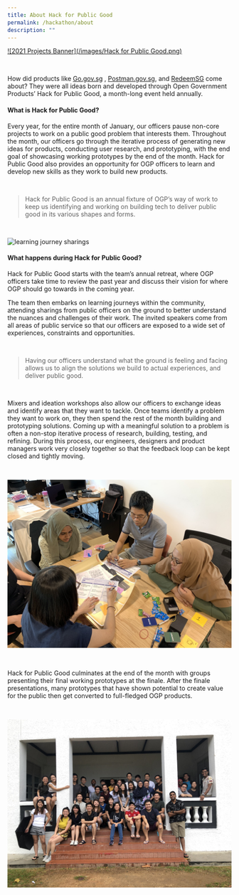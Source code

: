 ```yaml
---
title: About Hack for Public Good
permalink: /hackathon/about
description: ""
---
```

[![2021 Projects Banner](/images/Hack for Public Good.png)](/hackathon/2021)

<br/>

How did products like [Go.gov.sg](https://go.gov.sg) ,  [Postman.gov.sg](https://postman.gov.sg), and [RedeemSG](https://redeem.gov.sg) come about? They were all ideas born and developed through Open Government Products’ Hack for Public Good, a month-long event held annually. 

#### What is Hack for Public Good?

Every year,  for the entire month of January, our officers pause non-core projects to work on a public good problem that interests them. Throughout the month, our officers go through the iterative process of generating new ideas for products, conducting user research, and prototyping, with the end goal of showcasing working prototypes by the end of the month. Hack for Public Good also provides an opportunity for OGP officers to learn and develop new skills as they work to build new products.

<br/>

> Hack for Public Good is an annual fixture of OGP’s way of work to keep us identifying and working on building tech to deliver public good in its various shapes and forms. 

<br/>

![learning journey sharings](/images/hackathon_talks.jpg)


#### What happens during Hack for Public Good?

 Hack for Public Good starts with the team’s annual retreat, where OGP officers take time to review the past year and discuss their vision for where OGP should go towards in the coming year. 
 
 The team then embarks on learning journeys within the community, attending sharings from public officers on the ground to better understand the nuances and challenges of their work. The invited speakers come from all areas of public service so that our officers are exposed to a wide set of experiences, constraints and opportunities. 
 
<br/>
 
 > Having our officers understand what the ground is feeling and facing allows us to align the solutions we build to actual experiences, and deliver public good.

<br/>

Mixers and ideation workshops  also allow our officers to exchange ideas and identify areas that they want to tackle. Once teams identify a problem they want to work on, they then spend the rest of the month building and prototyping solutions. Coming up with a meaningful solution to a problem is often a non-stop iterative process of research, building, testing, and refining. During this process, our engineers, designers and product managers work very closely together so that the feedback loop can be kept closed and tightly moving. 

<br/>

![team members brainstorming](/images/hackathon_brainstorming.jpg)

<br/>

Hack for Public Good culminates at the end of the month with groups presenting their final working prototypes at the finale. After the finale presentations,  many prototypes that have shown potential to create value for the public then get converted to full-fledged OGP products.

<br/>

![team members at retreat](/images/hackathon_team.jpg)